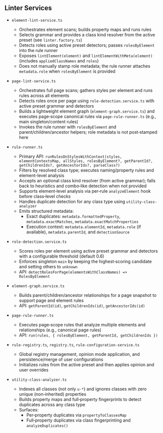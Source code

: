 ## Linter Services

- `element-lint-service.ts`

  - Orchestrates element scans; builds property maps and runs rules
  - Selects grammar and provides a class kind resolver from the active preset (see `linter.factory.ts`)
  - Detects roles using active preset detectors; passes `rolesByElement` into the rule runner
  - Exposes `lintElement(element)` and `lintElementWithMeta(element)` (includes `appliedClassNames` and `roles`)
  - Does not manually stamp role metadata; the rule runner attaches `metadata.role` when `rolesByElement` is provided

- `page-lint-service.ts`

  - Orchestrates full page scans; gathers styles per element and runs rules across all elements
  - Detects roles once per page using `role-detection.service.ts` with active preset grammar and detectors
  - Builds a lightweight element graph (`element-graph.service.ts`) and executes page‑scope canonical rules via `page-rule-runner.ts` (e.g., main singleton/content rules)
  - Invokes the rule runner with `rolesByElement` and parent/children/ancestor helpers; role metadata is not post‑stamped here

- `rule-runner.ts`

  - Primary API: `runRulesOnStylesWithContext(styles, elementContextsMap, allStyles, rolesByElement?, getParentId?, getChildrenIds?, getAncestorIds?, parseClass?)`
  - Filters by resolved class type; executes naming/property rules and element-level analysis
  - Accepts an optional class kind resolver (from active grammar); falls back to heuristics and combo‑like detection when not provided
  - Supports element‑level analysis via per‑rule `analyzeElement` hook before class‑level checks
  - Handles duplicate detection for any class type using `utility-class-analyzer`
  - Emits structured metadata:
    - Exact duplicates: `metadata.formattedProperty`, `metadata.exactMatches`, `metadata.exactMatchProperties`
    - Execution context: `metadata.elementId`, `metadata.role` (if available), `metadata.parentId`, and `detectionSource`

- `role-detection.service.ts`

  - Scores roles per element using active preset grammar and detectors with a configurable threshold (default 0.6)
  - Enforces singleton `main` by keeping the highest‑scoring candidate and setting others to `unknown`
  - API: `detectRolesForPage(elementsWithClassNames) => RolesByElement`

- `element-graph.service.ts`

  - Builds parent/children/ancestor relationships for a page snapshot to support page and element rules
  - API: `getParentId(id)`, `getChildrenIds(id)`, `getAncestorIds(id)`

- `page-rule-runner.ts`

  - Executes page‑scope rules that analyze multiple elements and relationships (e.g., canonical page rules)
  - API: `run(rules, { rolesByElement, getParentId, getChildrenIds })`

- `rule-registry.ts`, `registry.ts`, `rule-configuration-service.ts`

  - Global registry management, opinion mode application, and persistence/merge of user configurations
  - Initializes rules from the active preset and then applies opinion and user overrides

- `utility-class-analyzer.ts`
  - Indexes all classes (not only `u-*`) and ignores classes with zero unique (non‑inherited) properties
  - Builds property maps and full‑property fingerprints to detect duplicates across any class type
  - Surfaces:
    - Per‑property duplicates via `propertyToClassesMap`
    - Full‑property duplicates via class fingerprinting and `analyzeDuplicates()`
